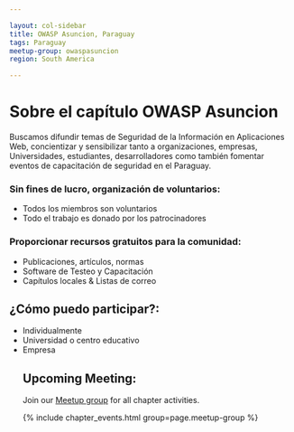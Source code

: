 ```yaml
---

layout: col-sidebar
title: OWASP Asuncion, Paraguay
tags: Paraguay
meetup-group: owaspasuncion
region: South America

---
```




<h1 id="bienvenidos_a_owasp_asuncion">Sobre el capítulo OWASP Asuncion</h1>
Buscamos difundir temas de Seguridad de la Información en Aplicaciones Web, concientizar y sensibilizar tanto a organizaciones, empresas, Universidades, estudiantes, desarrolladores como también fomentar eventos de capacitación de seguridad en el Paraguay.<br />
<h3><strong>Sin fines de lucro, organización de voluntarios:</strong></h3>
<ul style="list-style-type:disc;">
  <li>Todos los miembros son voluntarios</li>
  <li>Todo el trabajo es donado por los patrocinadores</li>
</ul>
<h3><strong>Proporcionar recursos gratuitos para la comunidad:</strong></h3>
<ul style="list-style-type:disc;">
  <li>Publicaciones, artículos, normas</li>
  <li>Software de Testeo y Capacitación</li>
  <li>Capítulos locales & Listas de correo</li>
</ul>
<h2><strong>¿Cómo puedo participar?:</strong></h2>
<ul style="list-style-type:disc;">
  <li>Individualmente</li>
  <li>Universidad o centro educativo</li>
  <li>Empresa</li>

## Upcoming Meeting: 
  Join our [Meetup group](https://www.meetup.com/owaspasuncion/) for all chapter activities.
  
  
 {% include chapter_events.html group=page.meetup-group %} 
